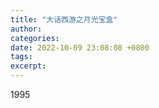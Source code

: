 ```yaml
---
title: "大话西游之月光宝盒"
author: 
categories: 
date: 2022-10-09 23:08:08 +0800
tags: 
excerpt: 
---
```



1995





